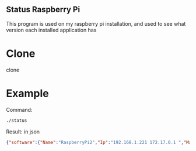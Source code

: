 ## Status Raspberry Pi

This program is used on my raspberry pi installation, and used to see what version
each installed application has

# Clone
clone

# Example

Command: 

```bash
./status
```

Result: in json

```json
{"software":{"Name":"RaspberryPi2","Ip":"192.168.1.221 172.17.0.1 ","Mac":"b8:27:eb:8c:d8:be","Php":"PHP 7.3.9-1~deb10u1 (cli) (built: Sep 18 2019 10:33:23) ( NTS )","Mysql":"not found","OperatingSystem":"Raspbian GNU/Linux 10 (buster)","Git":"version 2.20.1","Python":"3.7.3","Docker":"Docker version 19.03.3, build a872fc2","Hardware":"Raspberry Pi 3 Model B Rev 1.2","Webserver":" Apache/2.4.38 (Raspbian)","Uptime":"54 minutes","Temperature":"48 Degree Celcius","DiskFree":"11G","DiskSize":"15G","Status":"Rev 1.9"}}
```


